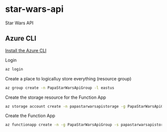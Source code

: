 # star-wars-api

Star Wars API




## Azure CLI

[Install the Azure CLI](https://docs.microsoft.com/cli/azure/install-azure-cli?WT.mc_id=starwarsapi-github-jopapa)

Login

```bash
az login
```

Create a place to logicalluy store everything (resource group)

```bash
az group create -n PapaStarWarsApiGroup -l eastus
```

Create the storage resource for the Function App

```bash
az storage account create -n papastarwarsapistorage -g PapaStarWarsApiGroup --sku Standard_LRS -l eastus
```

Create the Function App

```bash
az functionapp create -n -g PapaStarWarsApiGroup -s papastarwarsapistorage -c eastus
```
